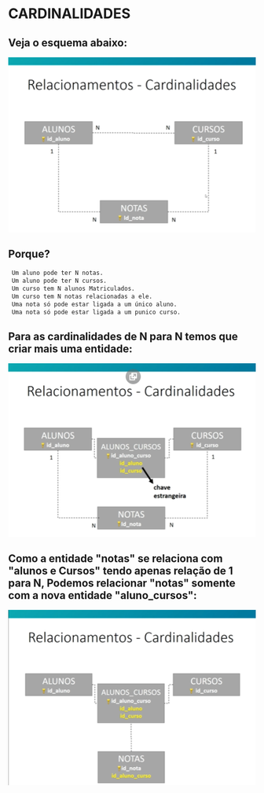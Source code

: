 # CARDINALIDADES
## Veja o esquema abaixo:
![cardinalidade](https://github.com/ERONILDOJUNIOR/SQL-introdu-o/blob/main/imagens/cardinalidade1.png)
## Porque?
     Um aluno pode ter N notas.
     Um aluno pode ter N cursos.
     Um curso tem N alunos Matriculados.
     Um curso tem N notas relacionadas a ele.
     Uma nota só pode estar ligada a um único aluno.
     Uma nota só pode estar ligada a um punico curso.
## Para as cardinalidades de N para N temos que criar mais uma entidade:
![cardinalidade](https://github.com/ERONILDOJUNIOR/SQL-introdu-o/blob/main/imagens/cardinalidade2.png)
## Como a entidade "notas" se relaciona com "alunos e Cursos" tendo apenas relação de 1 para N, Podemos relacionar "notas" somente com a nova entidade "aluno_cursos":
![cardinalidade](https://github.com/ERONILDOJUNIOR/SQL-introdu-o/blob/main/imagens/cardinalidade3.png)
